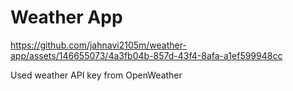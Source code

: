 # Weather App

https://github.com/jahnavi2105m/weather-app/assets/146655073/4a3fb04b-857d-43f4-8afa-a1ef599948cc

Used weather API key from OpenWeather
